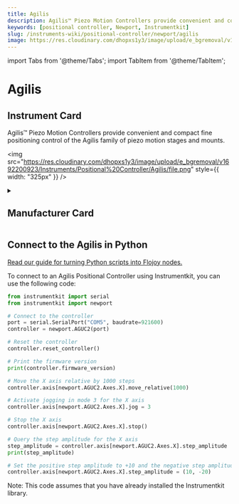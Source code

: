 ```yaml
---
title: Agilis
description: Agilis™ Piezo Motion Controllers provide convenient and compact fine positioning control of the Agilis family of piezo motion stages and mounts.
keywords: [positional controller, Newport, Instrumentkit]
slug: /instruments-wiki/positional-controller/newport/agilis
image: https://res.cloudinary.com/dhopxs1y3/image/upload/e_bgremoval/v1692200923/Instruments/Positional%20Controller/Agilis/file.png
---
```


import Tabs from '@theme/Tabs';
import TabItem from '@theme/TabItem';

# Agilis

## Instrument Card

<div className="flex">

<div>

Agilis™ Piezo Motion Controllers provide convenient and compact fine positioning control of the Agilis family of piezo motion stages and mounts.

</div>

<img src="https://res.cloudinary.com/dhopxs1y3/image/upload/e_bgremoval/v1692200923/Instruments/Positional%20Controller/Agilis/file.png" style={{ width: "325px" }} />

</div>

<details>
<summary><h2>Manufacturer Card</h2></summary>

<img src="https://res.cloudinary.com/dhopxs1y3/image/upload/e_bgremoval/v1692125992/Instruments/Vendor%20Logos/Newport.png" style={{ width: "100%", height: "150px",objectFit: "cover" }} />

Newport provides a wide range of photonics technology and products designed to enhance the capabilities and productivity of our customers' applications. <a href="https://www.newport.com/">Website</a>.

<ul>
  <li>Headquarters: Irvine, California, United States</li>
  <li>Yearly Revenue (millions, USD): 3500.0</li>
</ul>
</details>

## Connect to the Agilis in Python

[Read our guide for turning Python scripts into Flojoy nodes.](https://docs.flojoy.ai/custom-nodes/creating-custom-node/)


<Tabs>
<TabItem value="Instrumentkit" label="Instrumentkit">

To connect to an Agilis Positional Controller using Instrumentkit, you can use the following code:

```python
from instrumentkit import serial
from instrumentkit import newport

# Connect to the controller
port = serial.SerialPort("COM5", baudrate=921600)
controller = newport.AGUC2(port)

# Reset the controller
controller.reset_controller()

# Print the firmware version
print(controller.firmware_version)

# Move the X axis relative by 1000 steps
controller.axis[newport.AGUC2.Axes.X].move_relative(1000)

# Activate jogging in mode 3 for the X axis
controller.axis[newport.AGUC2.Axes.X].jog = 3

# Stop the X axis
controller.axis[newport.AGUC2.Axes.X].stop()

# Query the step amplitude for the X axis
step_amplitude = controller.axis[newport.AGUC2.Axes.X].step_amplitude
print(step_amplitude)

# Set the positive step amplitude to +10 and the negative step amplitude to -20 for the X axis
controller.axis[newport.AGUC2.Axes.X].step_amplitude = (10, -20)
```

Note: This code assumes that you have already installed the Instrumentkit library.

</TabItem>
</Tabs>